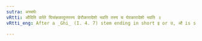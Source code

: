 ```yaml
---
sutra: अच्चघेः
vRtti: औदिति वर्तते घिसंज्ञकादुत्तरस्य ङेरौकारादेशो भवति तस्य च घेरकारादेशो भवति ॥
vRtti_eng: After a _Ghi_ (I. 4. 7) stem ending in short इ or उ, औ is substituted for the इ of the Locative Singular and अ is substituted for the final of such _Ghi_ stem.

---
```

